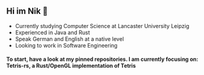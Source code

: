 ## Hi im Nik 👋
- Currently studying Computer Science at Lancaster University Leipzig
- Experienced in Java and Rust
- Speak German and English at a native level
- Looking to work in Software Engineering

#### To start, have a look at my pinned repositories. I am currently focusing on: Tetris-rs, a Rust/OpenGL implementation of Tetris

